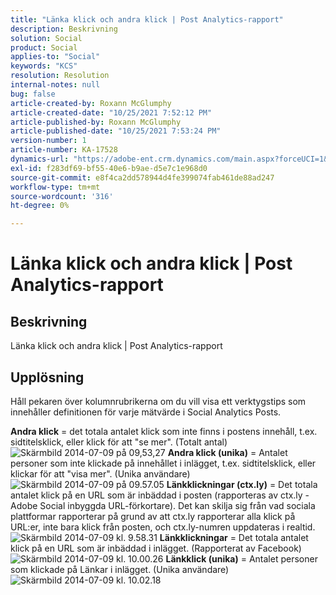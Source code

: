 ```yaml
---
title: "Länka klick och andra klick | Post Analytics-rapport"
description: Beskrivning
solution: Social
product: Social
applies-to: "Social"
keywords: "KCS"
resolution: Resolution
internal-notes: null
bug: false
article-created-by: Roxann McGlumphy
article-created-date: "10/25/2021 7:52:12 PM"
article-published-by: Roxann McGlumphy
article-published-date: "10/25/2021 7:53:24 PM"
version-number: 1
article-number: KA-17528
dynamics-url: "https://adobe-ent.crm.dynamics.com/main.aspx?forceUCI=1&pagetype=entityrecord&etn=knowledgearticle&id=4a6c960a-cd35-ec11-b6e6-000d3a3485ea"
exl-id: f283df69-bf55-40e6-b9ae-d5e7c1e968d0
source-git-commit: e8f4ca2dd578944d4fe399074fab461de88ad247
workflow-type: tm+mt
source-wordcount: '316'
ht-degree: 0%

---
```


# Länka klick och andra klick | Post Analytics-rapport

## Beskrivning

Länka klick och andra klick | Post Analytics-rapport

## Upplösning


Håll pekaren över kolumnrubrikerna om du vill visa ett verktygstips som innehåller definitionen för varje mätvärde i Social Analytics Posts.

<b>Andra klick</b> = det totala antalet klick som inte finns i postens innehåll, t.ex. sidtitelsklick, eller klick för att &quot;se mer&quot;. (Totalt antal)
![Skärmbild 2014-07-09 på 09,53,27](https://helpx.adobe.com/content/dam/help/en/social/kb/link-clicks-click-definitions/jcr%3acontent/main-pars/image/Screen%20Shot%202014-07-09%20at%209.53.27%20AM.png "Skärmbild 2014-07-09 på 09,53,27")
<b>Andra klick (unika)</b> = Antalet personer som inte klickade på innehållet i inlägget, t.ex. sidtitelsklick, eller klickar för att &quot;visa mer&quot;. (Unika användare)
![Skärmbild 2014-07-09 på 09.57.05](https://helpx.adobe.com/content/dam/help/en/social/kb/link-clicks-click-definitions/jcr%3acontent/main-pars/image_0/Screen%20Shot%202014-07-09%20at%209.57.05%20AM.png "Skärmbild 2014-07-09 på 09.57.05")
<b>Länkklickningar (ctx.ly)</b> = Det totala antalet klick på en URL som är inbäddad i posten (rapporteras av ctx.ly - Adobe Social inbyggda URL-förkortare). Det kan skilja sig från vad sociala plattformar rapporterar på grund av att ctx.ly rapporterar alla klick på URL:er, inte bara klick från posten, och ctx.ly-numren uppdateras i realtid.
![Skärmbild 2014-07-09 kl. 9.58.31](https://helpx.adobe.com/content/dam/help/en/social/kb/link-clicks-click-definitions/jcr%3acontent/main-pars/image_1/Screen%20Shot%202014-07-09%20at%209.58.31%20AM.png "Skärmbild 2014-07-09 kl. 9.58.31")
<b>Länkklickningar</b> = Det totala antalet klick på en URL som är inbäddad i inlägget. (Rapporterat av Facebook)
![Skärmbild 2014-07-09 kl. 10.00.26](https://helpx.adobe.com/content/dam/help/en/social/kb/link-clicks-click-definitions/jcr%3acontent/main-pars/image_2/Screen%20Shot%202014-07-09%20at%2010.00.26%20AM.png "Skärmbild 2014-07-09 kl. 10.00.26")
<b>Länkklick (unika)</b> = Antalet personer som klickade på Länkar i inlägget. (Unika användare)
![Skärmbild 2014-07-09 kl. 10.02.18](https://helpx.adobe.com/content/dam/help/en/social/kb/link-clicks-click-definitions/jcr%3acontent/main-pars/image_3/Screen%20Shot%202014-07-09%20at%2010.02.18%20AM.png "Skärmbild 2014-07-09 kl. 10.02.18")
